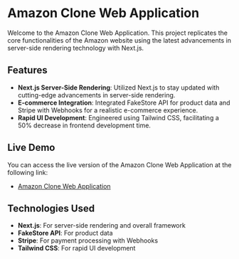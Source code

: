 # Amazon Clone Web Application

Welcome to the Amazon Clone Web Application. This project replicates the core functionalities of the Amazon website using the latest advancements in server-side rendering technology with Next.js.

## Features

- **Next.js Server-Side Rendering**: Utilized Next.js to stay updated with cutting-edge advancements in server-side rendering.
- **E-commerce Integration**: Integrated FakeStore API for product data and Stripe with Webhooks for a realistic e-commerce experience.
- **Rapid UI Development**: Engineered using Tailwind CSS, facilitating a 50% decrease in frontend development time.

## Live Demo

You can access the live version of the Amazon Clone Web Application at the following link:
- [Amazon Clone Web Application](https://cloned-amazon-chris-gan.vercel.app/)

## Technologies Used

- **Next.js**: For server-side rendering and overall framework
- **FakeStore API**: For product data
- **Stripe**: For payment processing with Webhooks
- **Tailwind CSS**: For rapid UI development


